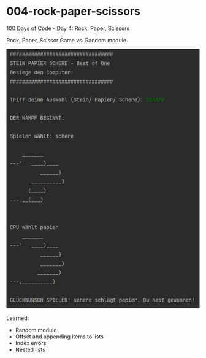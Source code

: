 # 004-rock-paper-scissors
100 Days of Code - Day 4: Rock, Paper, Scissors

Rock, Paper, Scissor Game vs. Random module

![sample](img/sample.PNG)

Learned:
- Random module
- Offset and appending items to lists
- Index errors
- Nested lists
